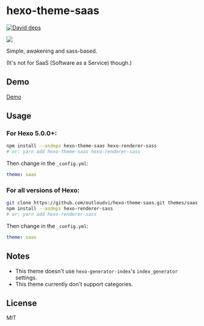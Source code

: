 # hexo-theme-saas

[![David deps](https://img.shields.io/david/outloudvi/hexo-theme-saas.svg?style=flat)](https://david-dm.org/outloudvi/hexo-theme-saas)

[![](https://nodei.co/npm/hexo-theme-saas.png?global=true)](https://nodei.co/npm/hexo-theme-saas)

Simple, awakening and sass-based.

(It's not for SaaS (Software as a Service) though.)

## Demo

[Demo](https://outloudvi.github.io/hexo-theme-saas/)

## Usage

### For Hexo 5.0.0+:

```sh
npm install --asdeps hexo-theme-saas hexo-renderer-sass
# or: yarn add hexo-theme-saas hexo-renderer-sass
```

Then change in the `_config.yml`:

```yml
theme: saas
```

### For all versions of Hexo:

```sh
git clone https://github.com/outloudvi/hexo-theme-saas.git themes/saas
npm install --asdeps hexo-renderer-sass
# or: yarn add hexo-renderer-sass
```

Then change in the `_config.yml`:

```yml
theme: saas
```

## Notes

- This theme doesn't use `hexo-generator-index`'s `index_generator` settings.
- This theme currently don't support categories.

## License

MIT
